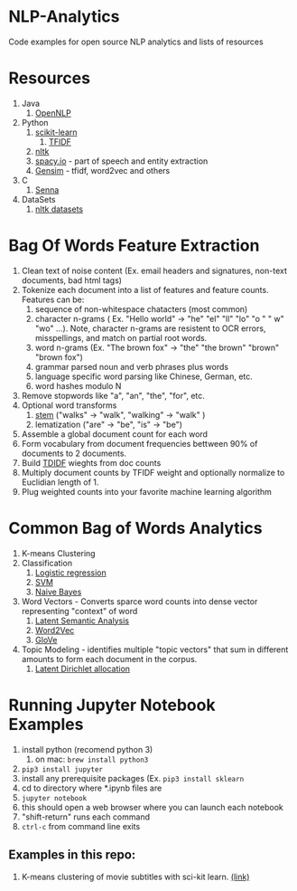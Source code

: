 # NLP-Analytics
Code examples for open source NLP analytics and lists of resources

# Resources

1. Java
    1. [OpenNLP](https://opennlp.apache.org/)
2. Python
    1. [scikit-learn](http://scikit-learn.org/stable/)
        1. [TFIDF](http://scikit-learn.org/stable/modules/feature_extraction.html)
    5. [nltk](http://www.nltk.org/)
    5. [spacy.io](https://spacy.io) - part of speech and entity extraction
    6. [Gensim](https://radimrehurek.com/gensim/) - tfidf, word2vec and others
7. C
    1. [Senna](https://ronan.collobert.com/senna/)
9. DataSets
    1. [nltk datasets](http://www.nltk.org/nltk_data/) 


# Bag Of Words Feature Extraction

1. Clean text of noise content (Ex. email headers and signatures, non-text documents, bad html tags)
1. Tokenize each document into a list of features and feature counts. Features can be:
    1. sequence of non-whitespace chatacters (most common)
    3. character n-grams ( Ex. "Hello world" -> "he" "el" "ll" "lo" "o " " w" "wo" ...). Note, character n-grams are resistent to OCR errors, misspellings, and match on partial root words.
    4. word n-grams (Ex. "The brown fox" -> "the" "the brown" "brown" "brown fox")
    5. grammar parsed noun and verb phrases plus words
    5. language specific word parsing like Chinese, German, etc.
    5. word hashes modulo N
2. Remove stopwords like "a", "an", "the", "for", etc.
6. Optional word transforms
    1. [stem](https://nlp.stanford.edu/IR-book/html/htmledition/stemming-and-lemmatization-1.html)  ("walks" -> "walk", "walking" -> "walk" )
    2. lematization ("are" -> "be",  "is" -> "be") 
6. Assemble a global document count for each word 
7. Form vocabulary from document frequencies bettween 90% of documents to 2 documents.
8. Build [TDIDF](https://en.wikipedia.org/wiki/Tf%E2%80%93idf) wieghts from doc counts
9. Multiply document counts by TFIDF weight and optionally normalize to Euclidian length of 1.
10. Plug weighted counts into your favorite machine learning algorithm


# Common Bag of Words Analytics
1. K-means Clustering
2. Classification
    1. [Logistic regression](https://en.wikipedia.org/wiki/Logistic_regression)
    2. [SVM](https://en.wikipedia.org/wiki/Support_vector_machine)
    3. [Naive Bayes](https://en.wikipedia.org/wiki/Naive_Bayes_classifier)
10. Word Vectors - Converts sparce word counts into dense vector representing "context" of word
    1. [Latent Semantic Analysis](https://en.wikipedia.org/wiki/Latent_semantic_analysis)
    4. [Word2Vec](https://en.wikipedia.org/wiki/Word2vec)
    5. [GloVe](https://nlp.stanford.edu/projects/glove/)
5. Topic Modeling - identifies multiple "topic vectors" that sum in different amounts to form each document in the corpus.
    1. [Latent Dirichlet allocation](https://en.wikipedia.org/wiki/Latent_Dirichlet_allocation)


# Running Jupyter Notebook Examples
1. install python (recomend python 3)
    1.   on mac: `brew install python3`
2. `pip3 install jupyter`
3. install any prerequisite packages (Ex. `pip3 install sklearn` 
3. cd to directory where *.ipynb files are
4. `jupyter notebook`
5. this should open a web browser where you can launch each notebook
6. "shift-return" runs each command
7. `ctrl-c` from command line exits

## Examples in this repo:
1. K-means clustering of movie subtitles with sci-kit learn. [(link)](https://github.com/david-hagar/NLP-Analytics/tree/master/python/sklearn)
